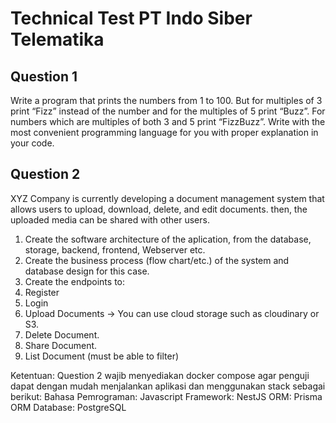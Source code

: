 # Technical Test PT Indo Siber Telematika

## Question 1
Write a program that prints the numbers from 1 to 100. But for multiples of 3 print “Fizz”
instead of the number and for the multiples of 5 print “Buzz”. For numbers which are
multiples of both 3 and 5 print “FizzBuzz”. Write with the most convenient programming
language for you with proper explanation in your code.


## Question 2
XYZ Company is currently developing a document management system that allows users to
upload, download, delete, and edit documents. then, the uploaded media can be shared
with other users.
1. Create the software architecture of the aplication, from the database, storage,
backend, frontend, Webserver etc.
2. Create the business process (flow chart/etc.) of the system and database design for
this case.
3. Create the endpoints to:
1. Register
2. Login
3. Upload Documents -> You can use cloud storage such as cloudinary or S3.
4. Delete Document.
5. Share Document.
6. List Document (must be able to filter)

Ketentuan:
Question 2 wajib menyediakan docker compose agar penguji dapat dengan mudah
menjalankan aplikasi dan menggunakan stack sebagai berikut:
Bahasa Pemrograman: Javascript
Framework: NestJS
ORM: Prisma ORM
Database: PostgreSQL